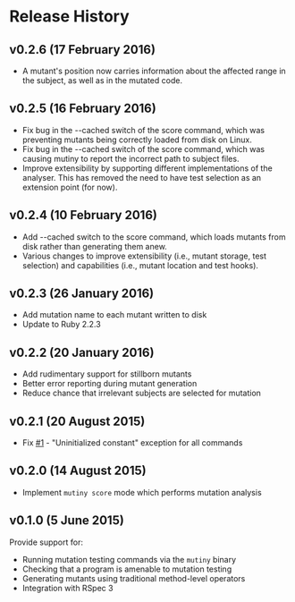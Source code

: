 # Release History

## v0.2.6 (17 February 2016)
* A mutant's position now carries information about the affected range in the subject, as well as in the mutated code.

## v0.2.5 (16 February 2016)
* Fix bug in the --cached switch of the score command, which was preventing mutants being correctly loaded from disk on Linux.
* Fix bug in the --cached switch of the score command, which was causing mutiny to report the incorrect path to subject files.
* Improve extensibility by supporting different implementations of the analyser. This has removed the need to have test selection as an extension point (for now).

## v0.2.4 (10 February 2016)
* Add --cached switch to the score command, which loads mutants from disk rather than generating them anew.
* Various changes to improve extensibility (i.e., mutant storage, test selection) and capabilities (i.e., mutant location and test hooks).

## v0.2.3 (26 January 2016)
* Add mutation name to each mutant written to disk
* Update to Ruby 2.2.3

## v0.2.2 (20 January 2016)
* Add rudimentary support for stillborn mutants
* Better error reporting during mutant generation
* Reduce chance that irrelevant subjects are selected for mutation

## v0.2.1 (20 August 2015)
* Fix [#1](https://github.com/mutiny/mutiny/issues/1) - "Uninitialized constant" exception for all commands

## v0.2.0 (14 August 2015)
* Implement `mutiny score` mode which performs mutation analysis

## v0.1.0 (5 June 2015)
Provide support for:
* Running mutation testing commands via the `mutiny` binary
* Checking that a program is amenable to mutation testing
* Generating mutants using traditional method-level operators
* Integration with RSpec 3
